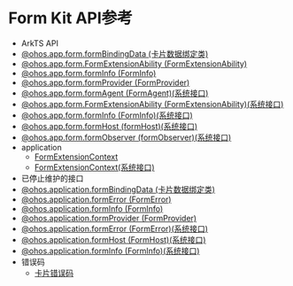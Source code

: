 # Form Kit API参考 

- ArkTS API
- [@ohos.app.form.formBindingData (卡片数据绑定类)](js-apis-app-form-formBindingData.md)
- [@ohos.app.form.FormExtensionAbility (FormExtensionAbility)](js-apis-app-form-formExtensionAbility.md)
- [@ohos.app.form.formInfo (FormInfo)](js-apis-app-form-formInfo.md)
- [@ohos.app.form.formProvider (FormProvider)](js-apis-app-form-formProvider.md)
- [@ohos.app.form.formAgent (FormAgent)(系统接口)](js-apis-app-form-formAgent.md)
- [@ohos.app.form.FormExtensionAbility (FormExtensionAbility)(系统接口)](./js-apis-app-form-formExtensionAbility-sys.md)
- [@ohos.app.form.formInfo (FormInfo)(系统接口)](./js-apis-app-form-formExtensionAbility-sys.md)
- [@ohos.app.form.formHost (formHost)(系统接口)](./js-apis-app-form-formHost-sys.md)
- [@ohos.app.form.formObserver (formObserver)(系统接口)](./js-apis-app-form-formObserver-sys.md)
- application
    - [FormExtensionContext](js-apis-inner-application-formExtensionContext.md)
    - [FormExtensionContext(系统接口)](./js-apis-inner-application-formExtensionContext-sys.md)
- 已停止维护的接口
- [@ohos.application.formBindingData (卡片数据绑定类)](js-apis-application-formBindingData.md)
- [@ohos.application.formError (FormError)](js-apis-application-formError.md)
- [@ohos.application.formInfo (FormInfo)](js-apis-application-formInfo.md)
- [@ohos.application.formProvider (FormProvider)](js-apis-application-formProvider.md)
- [@ohos.application.formError (FormError)(系统接口)](./js-apis-application-formError-sys.md)
- [@ohos.application.formHost (FormHost)(系统接口)](js-apis-application-formHost.md)
- [@ohos.application.formInfo (FormInfo)(系统接口)](./js-apis-application-formInfo-sys.md)
- 错误码
    - [卡片错误码](errorcode-form.md)




